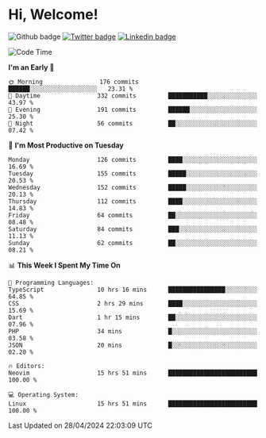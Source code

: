   # Hi, Welcome!
  ![Github badge](https://img.shields.io/github/followers/kraken-afk.svg?style=social&label=Follow&maxAge=2592000)
  [![Twitter badge](https://img.shields.io/badge/-Twitter-00acee?style=flat-square&logo=Twitter&logoColor=white)](https://twitter.com/trshppl)
  [![Linkedin badge](https://img.shields.io/badge/LinkedIn-0077B5?style=flat-square&logo=linkedin&logoColor=white)](https://www.linkedin.com/in/noveanrer)
<!--START_SECTION:waka-->
![Code Time](http://img.shields.io/badge/Code%20Time-166%20hrs%2026%20mins-blue)

**I'm an Early 🐤** 

```text
🌞 Morning                176 commits         ██████░░░░░░░░░░░░░░░░░░░   23.31 % 
🌆 Daytime                332 commits         ███████████░░░░░░░░░░░░░░   43.97 % 
🌃 Evening                191 commits         ██████░░░░░░░░░░░░░░░░░░░   25.30 % 
🌙 Night                  56 commits          ██░░░░░░░░░░░░░░░░░░░░░░░   07.42 % 
```
📅 **I'm Most Productive on Tuesday** 

```text
Monday                   126 commits         ████░░░░░░░░░░░░░░░░░░░░░   16.69 % 
Tuesday                  155 commits         █████░░░░░░░░░░░░░░░░░░░░   20.53 % 
Wednesday                152 commits         █████░░░░░░░░░░░░░░░░░░░░   20.13 % 
Thursday                 112 commits         ████░░░░░░░░░░░░░░░░░░░░░   14.83 % 
Friday                   64 commits          ██░░░░░░░░░░░░░░░░░░░░░░░   08.48 % 
Saturday                 84 commits          ███░░░░░░░░░░░░░░░░░░░░░░   11.13 % 
Sunday                   62 commits          ██░░░░░░░░░░░░░░░░░░░░░░░   08.21 % 
```


📊 **This Week I Spent My Time On** 

```text
💬 Programming Languages: 
TypeScript               10 hrs 16 mins      ████████████████░░░░░░░░░   64.85 % 
CSS                      2 hrs 29 mins       ████░░░░░░░░░░░░░░░░░░░░░   15.69 % 
Dart                     1 hr 15 mins        ██░░░░░░░░░░░░░░░░░░░░░░░   07.96 % 
PHP                      34 mins             █░░░░░░░░░░░░░░░░░░░░░░░░   03.58 % 
JSON                     20 mins             █░░░░░░░░░░░░░░░░░░░░░░░░   02.20 % 

🔥 Editors: 
Neovim                   15 hrs 51 mins      █████████████████████████   100.00 % 

💻 Operating System: 
Linux                    15 hrs 51 mins      █████████████████████████   100.00 % 
```


 Last Updated on 28/04/2024 22:03:09 UTC
<!--END_SECTION:waka-->